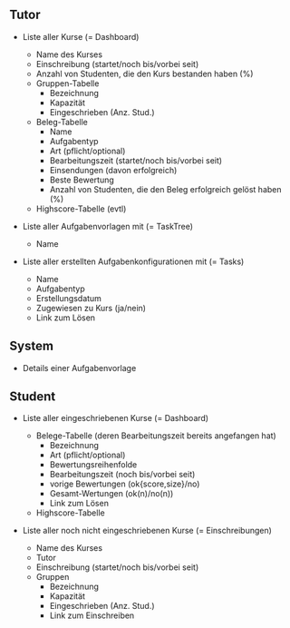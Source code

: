 Tutor
-----

* Liste aller Kurse (= Dashboard)
  - Name des Kurses
  - Einschreibung (startet/noch bis/vorbei seit)
  - Anzahl von Studenten, die den Kurs bestanden haben (%)
  - Gruppen-Tabelle
    - Bezeichnung
    - Kapazität
    - Eingeschrieben (Anz. Stud.)
  - Beleg-Tabelle
    - Name 
    - Aufgabentyp
    - Art (pflicht/optional)
    - Bearbeitungszeit (startet/noch bis/vorbei seit)
    - Einsendungen (davon erfolgreich)
    - Beste Bewertung
    - Anzahl von Studenten, die den Beleg erfolgreich gelöst haben (%)
  - Highscore-Tabelle (evtl)

* Liste aller Aufgabenvorlagen mit (= TaskTree)
  - Name

* Liste aller erstellten Aufgabenkonfigurationen mit (= Tasks)
  - Name
  - Aufgabentyp
  - Erstellungsdatum
  - Zugewiesen zu Kurs (ja/nein)
  - Link zum Lösen

System
------

* Details einer Aufgabenvorlage

Student
-------

* Liste aller eingeschriebenen Kurse  (= Dashboard)
  - Belege-Tabelle (deren Bearbeitungszeit bereits angefangen hat)
    - Bezeichnung
    - Art (pflicht/optional)
    - Bewertungsreihenfolde
    - Bearbeitungszeit (noch bis/vorbei seit)
    - vorige Bewertungen (ok{score,size}/no)
    - Gesamt-Wertungen (ok(n)/no(n))
    - Link zum Lösen
  - Highscore-Tabelle

* Liste aller noch nicht eingeschriebenen Kurse (= Einschreibungen)
  - Name des Kurses
  - Tutor
  - Einschreibung (startet/noch bis/vorbei seit)
  - Gruppen
    - Bezeichnung
    - Kapazität
    - Eingeschrieben (Anz. Stud.)
    - Link zum Einschreiben
